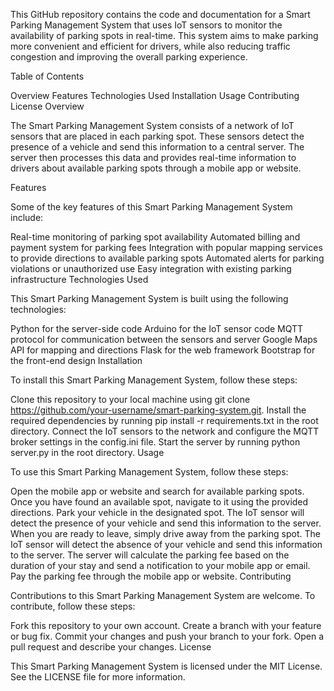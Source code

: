 This GitHub repository contains the code and documentation for a Smart Parking Management System that uses IoT sensors to monitor the availability of parking spots in real-time. This system aims to make parking more convenient and efficient for drivers, while also reducing traffic congestion and improving the overall parking experience.

Table of Contents

Overview
Features
Technologies Used
Installation
Usage
Contributing
License
Overview

The Smart Parking Management System consists of a network of IoT sensors that are placed in each parking spot. These sensors detect the presence of a vehicle and send this information to a central server. The server then processes this data and provides real-time information to drivers about available parking spots through a mobile app or website.

Features

Some of the key features of this Smart Parking Management System include:

Real-time monitoring of parking spot availability
Automated billing and payment system for parking fees
Integration with popular mapping services to provide directions to available parking spots
Automated alerts for parking violations or unauthorized use
Easy integration with existing parking infrastructure
Technologies Used

This Smart Parking Management System is built using the following technologies:

Python for the server-side code
Arduino for the IoT sensor code
MQTT protocol for communication between the sensors and server
Google Maps API for mapping and directions
Flask for the web framework
Bootstrap for the front-end design
Installation

To install this Smart Parking Management System, follow these steps:

Clone this repository to your local machine using git clone https://github.com/your-username/smart-parking-system.git.
Install the required dependencies by running pip install -r requirements.txt in the root directory.
Connect the IoT sensors to the network and configure the MQTT broker settings in the config.ini file.
Start the server by running python server.py in the root directory.
Usage

To use this Smart Parking Management System, follow these steps:

Open the mobile app or website and search for available parking spots.
Once you have found an available spot, navigate to it using the provided directions.
Park your vehicle in the designated spot.
The IoT sensor will detect the presence of your vehicle and send this information to the server.
When you are ready to leave, simply drive away from the parking spot.
The IoT sensor will detect the absence of your vehicle and send this information to the server.
The server will calculate the parking fee based on the duration of your stay and send a notification to your mobile app or email.
Pay the parking fee through the mobile app or website.
Contributing

Contributions to this Smart Parking Management System are welcome. To contribute, follow these steps:

Fork this repository to your own account.
Create a branch with your feature or bug fix.
Commit your changes and push your branch to your fork.
Open a pull request and describe your changes.
License

This Smart Parking Management System is licensed under the MIT License. See the LICENSE file for more information.
